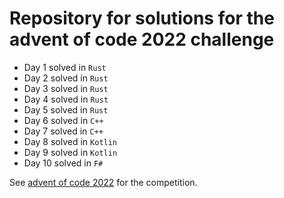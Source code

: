 # Repository for solutions for the advent of code 2022 challenge

- Day 1 solved in `Rust`
- Day 2 solved in `Rust`
- Day 3 solved in `Rust`
- Day 4 solved in `Rust`
- Day 5 solved in `Rust`
- Day 6 solved in `C++`
- Day 7 solved in `C++`
- Day 8 solved in `Kotlin`
- Day 9 solved in `Kotlin`
- Day 10 solved in `F#`

See [advent of code 2022](https://adventofcode.com/2022) for the competition.